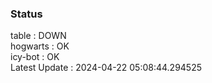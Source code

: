 ### Status


table : DOWN  
hogwarts : OK  
icy-bot : OK  
Latest Update : 2024-04-22 05:08:44.294525
